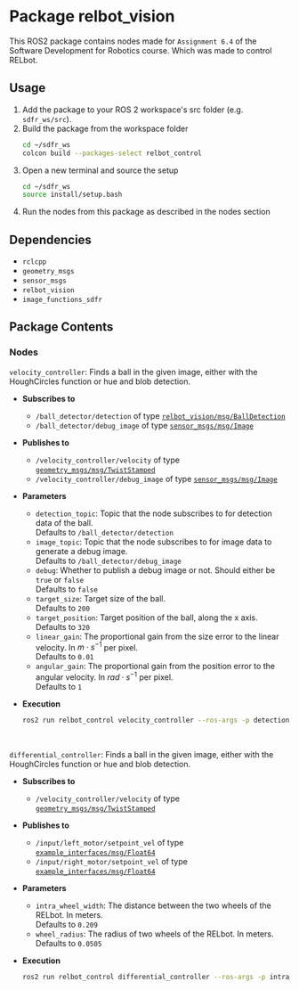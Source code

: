 # Package relbot_vision

This ROS2 package contains nodes made for `Assignment 6.4` of the Software Development for Robotics course. Which was made to control RELbot.

## Usage

1. Add the package to your ROS 2 workspace's src folder (e.g. `sdfr_ws/src`).
2. Build the package from the workspace folder
   ```bash
   cd ~/sdfr_ws
   colcon build --packages-select relbot_control
   ```
3. Open a new terminal and source the setup
   ```bash
   cd ~/sdfr_ws
   source install/setup.bash
   ```
4. Run the nodes from this package as described in the nodes section

## Dependencies

- `rclcpp`
- `geometry_msgs`
- `sensor_msgs`
- `relbot_vision`
- `image_functions_sdfr`

## Package Contents

### Nodes

`velocity_controller`: Finds a ball in the given image, either with the HoughCircles function or hue and blob detection.

- **Subscribes to**
  - `/ball_detector/detection` of type [`relbot_vision/msg/BallDetection`](../relbot_vision/msg/BallDetection.msg)
  - `/ball_detector/debug_image` of type [`sensor_msgs/msg/Image`](http://docs.ros.org/en/api/sensor_msgs/html/msg/Image.html)

- **Publishes to**  
  - `/velocity_controller/velocity` of type [`geometry_msgs/msg/TwistStamped`](https://docs.ros2.org/latest/api/geometry_msgs/msg/TwistStamped.html)  
  - `/velocity_controller/debug_image` of type [`sensor_msgs/msg/Image`](http://docs.ros.org/en/api/sensor_msgs/html/msg/Image.html)

- **Parameters**
  - `detection_topic`: Topic that the node subscribes to for detection data of the ball.  
  Defaults to `/ball_detector/detection`
  - `image_topic`: Topic that the node subscribes to for image data to generate a debug image.  
  Defaults to `/ball_detector/debug_image`
  - `debug`: Whether to publish a debug image or not. Should either be `true` or `false`  
  Defaults to `false`
  - `target_size`: Target size of the ball.    
  Defaults to `200`
  - `target_position`: Target position of the ball, along the x axis.    
  Defaults to `320`
  - `linear_gain`: The proportional gain from the size error to the linear velocity. In $m\cdot s^{-1}$ per pixel.   
  Defaults to `0.01`
  - `angular_gain`: The proportional gain from the position error to the angular velocity. In $rad\cdot s^{-1}$ per pixel.   
  Defaults to `1`

- **Execution**
  ```bash
  ros2 run relbot_control velocity_controller --ros-args -p detection_topic:=<detection_topic> -p image_topic:=<image_topic> -p debug:=<debug> -p target_size:=<target_size> target_position:=<target_position> linear_gain:=<linear_gain> angular_gain:=<angular_gain>
  ```  
&nbsp;

`differential_controller`: Finds a ball in the given image, either with the HoughCircles function or hue and blob detection.

- **Subscribes to**
  - `/velocity_controller/velocity` of type [`geometry_msgs/msg/TwistStamped`](https://docs.ros2.org/latest/api/geometry_msgs/msg/TwistStamped.html)  

- **Publishes to**  
  - `/input/left_motor/setpoint_vel` of type [`example_interfaces/msg/Float64`](https://github.com/ros2/example_interfaces/blob/humble/msg/Float64.msg)  
  - `/input/right_motor/setpoint_vel` of type [`example_interfaces/msg/Float64`](https://github.com/ros2/example_interfaces/blob/humble/msg/Float64.msg)  

- **Parameters**
  - `intra_wheel_width`: The distance between the two wheels of the RELbot. In meters.  
  Defaults to `0.209`
  - `wheel_radius`: The radius of two wheels of the RELbot. In meters.  
  Defaults to `0.0505`

- **Execution**
  ```bash
  ros2 run relbot_control differential_controller --ros-args -p intra_wheel_width:=<intra_wheel_width> -p wheel_radius:=<wheel_radius> 
  ```